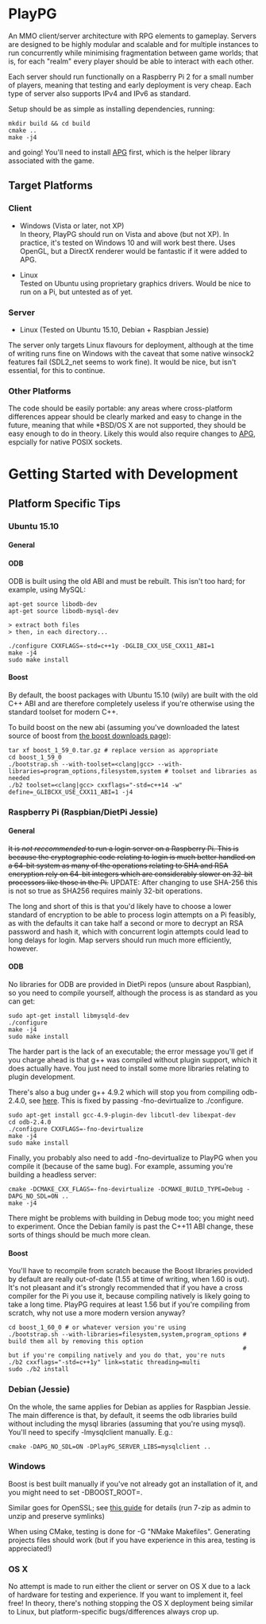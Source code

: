 PlayPG
======

An MMO client/server architecture with RPG elements to gameplay. Servers are designed to be highly modular and scalable and for multiple instances to run concurrently while minimising fragmentation between game worlds; that is, for each "realm" every player should be able to interact with each other.

Each server should run functionally on a Raspberry Pi 2 for a small number of players, meaning that testing and early deployment is very cheap. Each type of server also supports IPv4 and IPv6 as standard.

Setup should be as simple as installing dependencies, running:

```
mkdir build && cd build
cmake ..
make -j4
```

and going! You'll need to install [APG](https://github.com/SgtCoDFish/APG) first, which is the helper library associated with the game.

Target Platforms
----------------
### Client
- Windows (Vista or later, not XP)   
In theory, PlayPG should run on Vista and above (but not XP). In practice, it's tested on Windows 10 and will work best there. Uses OpenGL, but a DirectX renderer would be fantastic if it were added to APG.

- Linux   
Tested on Ubuntu using proprietary graphics drivers. Would be nice to run on a Pi, but untested as of yet.

### Server
- Linux (Tested on Ubuntu 15.10, Debian + Raspbian Jessie)   

The server only targets Linux flavours for deployment, although at the time of writing runs fine on Windows with the caveat that some native winsock2 features fail (SDL2_net seems to work fine). It would be nice, but isn't essential, for this to continue.

### Other Platforms
The code should be easily portable: any areas where cross-platform differences appear should be clearly marked and easy to change in the future, meaning that while *BSD/OS X are not supported, they should be easy enough to do in theory. Likely this would also require changes to [APG](https://github.com/SgtCoDFish/APG), espcially for native POSIX sockets.

Getting Started with Development
================================

Platform Specific Tips
----------------------

### Ubuntu 15.10
#### General

#### ODB
ODB is built using the old ABI and must be rebuilt. This isn't too hard; for example, using MySQL:

```
apt-get source libodb-dev
apt-get source libodb-mysql-dev

> extract both files
> then, in each directory...

./configure CXXFLAGS=-std=c++1y -DGLIB_CXX_USE_CXX11_ABI=1
make -j4
sudo make install
```

#### Boost
By default, the boost packages with Ubuntu 15.10 (wily) are built with the old C++ ABI and are therefore completely useless if you're otherwise using the standard toolset for modern C++.

To build boost on the new abi (assuming you've downloaded the latest source of boost from [the boost downloads page](http://www.boost.org/users/download/)):

```
tar xf boost_1_59_0.tar.gz # replace version as appropriate
cd boost_1_59_0
./bootstrap.sh --with-toolset=<clang|gcc> --with-libraries=program_options,filesystem,system # toolset and libraries as needed
./b2 toolset=<clang|gcc> cxxflags="-std=c++14 -w" define=_GLIBCXX_USE_CXX11_ABI=1 -j4
```

### Raspberry Pi (Raspbian/DietPi Jessie)
#### General
~~It is _not reccommended_ to run a login server on a Raspberry Pi. This is because the cryptographic code relating to login is much better handled on a 64-bit system as many of the operations relating to SHA and RSA encryption rely on 64-bit integers which are considerably slower on 32-bit processors like those in the Pi.~~ UPDATE: After changing to use SHA-256 this is not so true as SHA256 requires mainly 32-bit operations.

The long and short of this is that you'd likely have to choose a lower standard of encryption to be able to process login attempts on a Pi feasibly, as with the defaults it can take half a second or more to decrypt an RSA password and hash it, which with concurrent login attempts could lead to long delays for login. Map servers should run much more efficiently, however.

#### ODB
No libraries for ODB are provided in DietPi repos (unsure about Raspbian), so you need to compile yourself, although the process is as standard as you can get:

```
sudo apt-get install libmysqld-dev
./configure
make -j4
sudo make install
```

The harder part is the lack of an executable; the error message you'll get if you charge ahead is that g++ was compiled without plugin support, which it does actually have. You just need to install some more libraries relating to plugin development.

There's also a bug under g++ 4.9.2 which will stop you from compiling odb-2.4.0, see [here](http://www.codesynthesis.com/pipermail/odb-users/2015-February/002378.html). This is fixed by passing -fno-devirtualize to ./configure.

```
sudo apt-get install gcc-4.9-plugin-dev libcutl-dev libexpat-dev
cd odb-2.4.0
./configure CXXFLAGS=-fno-devirtualize
make -j4
sudo make install
```

Finally, you probably also need to add -fno-devirtualize to PlayPG when you compile it (because of the same bug). For example, assuming you're building a headless server:

```
cmake -DCMAKE_CXX_FLAGS=-fno-devirtualize -DCMAKE_BUILD_TYPE=Debug -DAPG_NO_SDL=ON ..
make -j4
```

There might be problems with building in Debug mode too; you might need to experiment. Once the Debian family is past the C++11 ABI change, these sorts of things should be much more clean.

#### Boost
You'll have to recompile from scratch because the Boost libraries provided by default are really out-of-date (1.55 at time of writing, when 1.60 is out). It's not pleasant and it's strongly recommended that if you have a cross compiler for the Pi you use it, because compiling natively is likely going to take a long time. PlayPG requires at least 1.56 but if you're compiling from scratch, why not use a more modern version anyway?

```
cd boost_1_60_0 # or whatever version you're using
./bootstrap.sh --with-libraries=filesystem,system,program_options # build them all by removing this option
																  # but if you're compiling natively and you do that, you're nuts
./b2 cxxflags="-std=c++1y" link=static threading=multi
sudo ./b2 install
```

### Debian (Jessie)
On the whole, the same applies for Debian as applies for Raspbian Jessie. The main difference is that, by default, it seems the odb libraries build without including the mysql libraries (assuming that you're using mysql). You'll need to specify -lmysqlclient manually. E.g.:

```
cmake -DAPG_NO_SDL=ON -DPlayPG_SERVER_LIBS=mysqlclient ..
```

### Windows
Boost is best built manually if you've not already got an installation of it, and you might need to set -DBOOST_ROOT=<path>.

Similar goes for OpenSSL; see [this guide](http://developer.covenanteyes.com/building-openssl-for-visual-studio/) for details (run 7-zip as admin to unzip and preserve symlinks)

When using CMake, testing is done for -G "NMake Makefiles". Generating projects files should work (but if you have experience in this area, testing is appreciated!)

### OS X
No attempt is made to run either the client or server on OS X due to a lack of hardware for testing and experience. If you want to implement it, feel free! In theory, there's nothing stopping the OS X deployment being similar to Linux, but platform-specific bugs/differences always crop up. 
